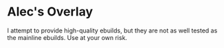 # Alec's Overlay

I attempt to provide high-quality ebuilds, but they are not as well tested as
the mainline ebuilds. Use at your own risk.
